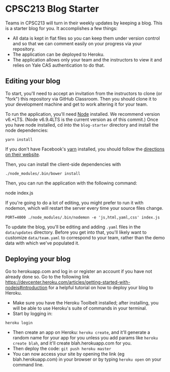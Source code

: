 # CPSC213 Blog Starter

Teams in CPSC213 will turn in their weekly updates by keeping a blog. This is
a starter blog for you. It accomplishes a few things:

* All data is kept in flat files so you can keep them under version control
  and so that we can comment easily on your progress via your repository.
* The application can be deployed to Heroku.
* The application allows only your team and the instructors to view it and
  relies on Yale CAS authentication to do that.

## Editing your blog

To start, you'll need to accept an invitation from the instructors to
clone (or "fork") this repository via GitHub Classroom.
Then you should clone it to your development machine and get to work
altering it for your team.

To run the application, you'll need [Node](https://nodejs.org/en/) installed. We
recommend version v6.\*LTS. (Node v6.9.4LTS is the current version as of this
commit.) Once you have node installed, cd into the `blog-starter` directory and
install the node dependencies:
```
yarn install
```

If you don't have Facebook's [yarn](https://yarnpkg.com) installed, you should
follow the [directions on their website](https://yarnpkg.com/en/docs/install).

Then, you can install the client-side dependencies with

```
./node_modules/.bin/bower install
```

Then, you can run the application with the following command:

  node index.js

If you're going to do a lot of editing, you might prefer to run it with
nodemon, which will restart the server every time your source files change.

```
PORT=4000 ./node_modules/.bin/nodemon -e 'js,html,yaml,css' index.js
```

To update the blog, you'll be editing and adding `.yaml` files in the
`data/updates` directory. Before you get into that, you'll likely want
to customize `data/team.yaml` to correspond to your team, rather than
the demo data with which we've populated it.

## Deploying your blog

Go to herokuapp.com and log in or register an account if you have not already done so.
Go to the following link https://devcenter.heroku.com/articles/getting-started-with-nodejs#introduction for a helpful tutorial on how to deploy your blog to Heroku.

* Make sure you have the Heroku Toolbelt installed; after installing, you will be able to use Heroku's suite of commands in your terminal.
* Start by logging in:

`heroku login`

* Then create an app on Heroku: `heroku create`, and it'll generate a random name for your app for you unless you add params like `heroku create blah`, and it'll create blah.herokuapp.com for you.
* Then deploy the code: `git push heroku master`
* You can now access your site by opening the link (eg blah.herokuapp.com) in your browser or by typing `heroku open` on your command line.
